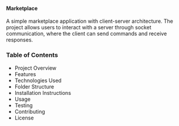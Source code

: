 #### Marketplace
A simple marketplace application with client-server architecture. The project allows users to interact with a server through socket communication, where the client can send commands and receive responses.

### Table of Contents
* Project Overview
* Features
* Technologies Used
* Folder Structure
* Installation Instructions
* Usage
* Testing
* Contributing
* License
